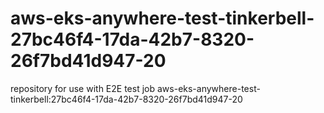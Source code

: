 # aws-eks-anywhere-test-tinkerbell-27bc46f4-17da-42b7-8320-26f7bd41d947-20
repository for use with E2E test job aws-eks-anywhere-test-tinkerbell:27bc46f4-17da-42b7-8320-26f7bd41d947-20
